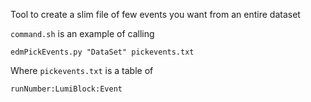 Tool to create a slim file of few events you want from an entire dataset

```command.sh``` is an example of calling
```
edmPickEvents.py "DataSet" pickevents.txt
```

Where ```pickevents.txt``` is a table of
```
runNumber:LumiBlock:Event
```
